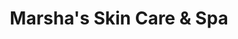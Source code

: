 ---
title: "Marsha's Skin Care & Spa"
url: /virginia-beach/marshas-skin-care-und-spa/
shop: Kosmetik
---